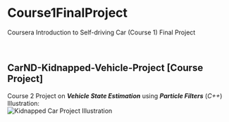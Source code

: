 # Course1FinalProject
Coursera Introduction to Self-driving Car (Course 1) Final Project 

</br> <!--blank line-->

## CarND-Kidnapped-Vehicle-Project [Course Project]
Course 2 Project on _**Vehicle State Estimation**_ using _**Particle Filters**_ (_C++_)  
Illustration:  
![Kidnapped Car Project Illustration](/CarND-Kidnapped-Vehicle-Project/Kidnapped-car-project-illustration.png)
